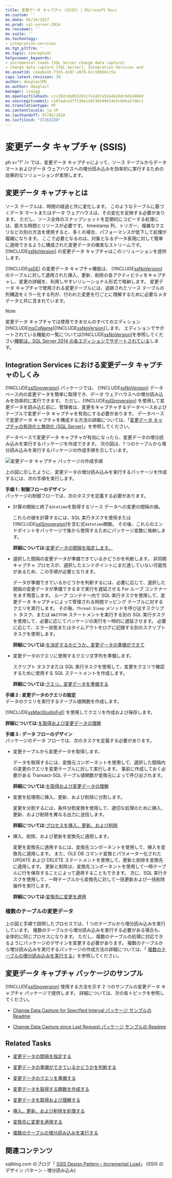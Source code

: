```yaml
---
title: 変更データ キャプチャ (SSIS) | Microsoft Docs
ms.custom: ''
ms.date: 05/24/2017
ms.prod: sql-server-2014
ms.reviewer: ''
ms.suite: ''
ms.technology:
- integration-services
ms.tgt_pltfrm: ''
ms.topic: conceptual
helpviewer_keywords:
- incremental loads [SQL Server change data capture]
- change data capture [SQL Server], Integration Services and
ms.assetid: c4aaba1b-73e5-4187-a97b-61c10069cc5a
caps.latest.revision: 39
author: douglaslMS
ms.author: douglasl
manager: craigg
ms.openlocfilehash: ccc292cda8b3263c7e1457a52e4426dc9d24460d
ms.sourcegitcommit: c18fadce27f330e1d4f36549414e5c84ba2f46c2
ms.translationtype: MT
ms.contentlocale: ja-JP
ms.lasthandoff: 07/02/2018
ms.locfileid: "37263238"
---
```

# <a name="change-data-capture-ssis"></a>変更データ キャプチャ (SSIS)
  ph x="1" /&gt; では、変更データ キャプチャによって、ソース テーブルからデータ マートおよびデータ ウェアハウスへの増分読み込みを効率的に実行するための効果的なソリューションが実現します。  
  
## <a name="what-is-change-data-capture"></a>変更データ キャプチャとは  
 ソース テーブルは、時間の経過と共に変化します。 このようなテーブルに基づくデータ マートまたはデータ ウェアハウスは、その変化を反映する必要があります。 ただし、ソース全体のスナップショットを定期的にコピーする処理には、膨大な時間とリソースが必要です。 timestamp 列、トリガー、複雑なクエリなどの別の方法を使用すると、多くの場合、パフォーマンスが低下して処理が複雑になります。 ここで必要となるのは、対象となるデータ表現に対して簡単に適用できるように構成された変更データの確実なストリームです。 [!INCLUDE[ssNoVersion](../../../includes/ssnoversion-md.md)] の変更データ キャプチャはこのソリューションを提供します。  
  
 [!INCLUDE[ssDE](../../includes/ssde-md.md)] の変更データ キャプチャ機能は、 [!INCLUDE[ssNoVersion](../../../includes/ssnoversion-md.md)] のテーブルに対して適用された挿入、更新、削除の各アクティビティをキャプチャし、変更の詳細を、利用しやすいリレーショナル形式で格納します。 変更データ キャプチャで使用される変更テーブルには、追跡されたソース テーブルの列構造をミラー化する列が、行われた変更を行ごとに理解するために必要なメタデータと共に含まれています。  
  
> [!NOTE]  
>  変更データ キャプチャでは使用できませんのすべてのエディション[!INCLUDE[msCoName](../../includes/msconame-md.md)][!INCLUDE[ssNoVersion](../../../includes/ssnoversion-md.md)]します。 エディションでサポートされている機能の一覧については[!INCLUDE[ssNoVersion](../../../includes/ssnoversion-md.md)]を参照してください[機能は、SQL Server 2014 の各エディションでサポートされている](../../getting-started/features-supported-by-the-editions-of-sql-server-2014.md)します。  
  
## <a name="how-change-data-capture-works-in-integration-services"></a>Integration Services における変更データ キャプチャのしくみ  
 [!INCLUDE[ssISnoversion](../../../includes/ssisnoversion-md.md)] パッケージでは、 [!INCLUDE[ssNoVersion](../../../includes/ssnoversion-md.md)] データベース内の変更データを簡単に取得でき、データ ウェアハウスへの増分読み込みを効率的に実行できます。 ただし、[!INCLUDE[ssISnoversion](../../../includes/ssisnoversion-md.md)] を使用して変更データを読み込む前に、管理者は、変更をキャプチャするデータベースおよびテーブルで変更データ キャプチャを有効にする必要があります。 データベースで変更データ キャプチャを構成する方法の詳細については、「[変更データ キャプチャの有効化と無効化 &#40;SQL Server&#41;](../../relational-databases/track-changes/enable-and-disable-change-data-capture-sql-server.md)」を参照してください。  
  
 データベースで変更データ キャプチャが有効になったら、変更データの増分読み込みを実行するパッケージを作成できます。 次の図は、1 つのテーブルから増分読み込みを実行するパッケージの作成手順を示しています。  
  
 ![変更データ キャプチャ パッケージの作成手順](../media/cdc-package-creation.gif "変更データ キャプチャ パッケージの作成手順")  
  
 上の図に示したように、変更データの増分読み込みを実行するパッケージを作成するには、次の手順を実行します。  
  
 **手順 1 : 制御フローのデザイン**  
 パッケージの制御フローでは、次のタスクを定義する必要があります。  
  
-   計算の開始と終了`datetime`を取得するソース データへの変更の間隔の値。  
  
     これらの値を計算するには、SQL 実行タスクを使用または[!INCLUDE[ssISnoversion](../../../includes/ssisnoversion-md.md)]を含む式`datetime`関数。 その後、これらのエンドポイントをパッケージで後から使用するためにパッケージ変数に格納します。  
  
     **詳細については:**[変更データの間隔を指定します。  ](specify-an-interval-of-change-data.md)  
  
-   選択した間隔の変更データが準備できているかどうかを判断します。 非同期キャプチャ プロセスが、選択したエンドポイントにまだ達していない可能性があるため、この手順が必要となります。  
  
     データが準備できているかどうかを判断するには、必要に応じて、選択した間隔の変更データが準備できるまで実行を遅延させる For ループ コンテナーをまず用意します。 ループ コンテナー内で SQL 実行タスクを使用して、変更データ キャプチャによって管理される時間マッピング テーブルに対するクエリを実行します。 その後、`Thread.Sleep` メソッドを呼び出すスクリプト タスク、または `WAITFOR` ステートメントを実行する別の SQL 実行タスクを使用して、必要に応じてパッケージの実行を一時的に遅延させます。 必要に応じて、エラー状態またはタイムアウトをログに記録する別のスクリプト タスクを使用します。  
  
     **詳細については:**[を決定するかどうか、変更データの準備ができて  ](determine-whether-the-change-data-is-ready.md)  
  
-   変更データのクエリに使用するクエリ文字列を準備します。  
  
     スクリプト タスクまたは SQL 実行タスクを使用して、変更をクエリで確認するために使用する SQL ステートメントを作成します。  
  
     **詳細については:**[クエリ、変更データを準備する  ](prepare-to-query-for-the-change-data.md)  
  
 **手順 2 : 変更データのクエリの設定**  
 データのクエリを実行するテーブル値関数を作成します。  
  
 [!INCLUDE[ssManStudioFull](../../includes/ssmanstudiofull-md.md)] を使用してクエリを作成および保存します。  
  
 **詳細については:**[を取得および変更データの理解  ](retrieve-and-understand-the-change-data.md)  
  
 **手順 3 : データ フローのデザイン**  
 パッケージのデータ フローでは、次のタスクを定義する必要があります。  
  
-   変更テーブルから変更データを取得します。  
  
     データを取得するには、変換元コンポーネントを使用して、選択した間隔内の変更のクエリを変更テーブルに対して実行します。 事前に作成しておく必要がある Transact-SQL テーブル値関数が変換元によって呼び出されます。  
  
     **詳細については:**[を取得および変更データの理解  ](retrieve-and-understand-the-change-data.md)  
  
-   変更を処理用に挿入、更新、および削除に分割します。  
  
     変更を分割するには、条件分割変換を使用して、適切な処理のために挿入、更新、および削除を異なる出力に送信します。  
  
     **詳細については:**[プロセスを挿入、更新、および削除  ](process-inserts-updates-and-deletes.md)  
  
-   挿入、削除、および更新を変換先に適用します。  
  
     変更を変換先に適用するには、変換先コンポーネントを使用して、挿入を変換先に適用します。 また、OLE DB コマンド変換とパラメーター化された UPDATE および DELETE ステートメントを使用して、更新と削除を変換先に適用します。 更新と削除は、変換先コンポーネントを使用して一時テーブルに行を保存することによって適用することもできます。 次に、SQL 実行タスクを使用して、一時テーブルから変換先に対して一括更新および一括削除操作を実行します。  
  
     **詳細については:**[変換先に変更を適用  ](apply-the-changes-to-the-destination.md)  
  
### <a name="change-data-from-multiple-tables"></a>複数のテーブルの変更データ  
 上の図と手順で説明したプロセスでは、1 つのテーブルから増分読み込みを実行しています。 複数のテーブルから増分読み込みを実行する必要がある場合も、全体的に同じプロセスになります。 ただし、複数のテーブルの処理に対応できるようにパッケージのデザインを変更する必要があります。 複数のテーブルから増分読み込みを実行するパッケージの作成方法の詳細については、「 [複数のテーブルの増分読み込みを実行する](perform-an-incremental-load-of-multiple-tables.md)」を参照してください。  
  
## <a name="samples-of-change-data-capture-packages"></a>変更データ キャプチャ パッケージのサンプル  
 [!INCLUDE[ssISnoversion](../../../includes/ssisnoversion-md.md)] 使用する方法を示す 2 つのサンプルの変更データ キャプチャ パッケージで提供します。 詳細については、次の各トピックを参照してください。  
  
-   [Change Data Capture for Specified Interval パッケージ サンプルの Readme](http://go.microsoft.com/fwlink/?LinkId=133507)  
  
-   [Change Data Capture since Last Request パッケージ サンプルの Readme](http://go.microsoft.com/fwlink/?LinkId=133508)  
  
## <a name="related-tasks"></a>Related Tasks  
  
-   [変更データの間隔を指定する](specify-an-interval-of-change-data.md)  
  
-   [変更データの準備ができているかどうかを判断する](determine-whether-the-change-data-is-ready.md)  
  
-   [変更データのクエリを準備する](prepare-to-query-for-the-change-data.md)  
  
-   [変更データを取得する関数を作成する](create-the-function-to-retrieve-the-change-data.md)  
  
-   [変更データを取得および理解する](retrieve-and-understand-the-change-data.md)  
  
-   [挿入、更新、および削除を処理する](process-inserts-updates-and-deletes.md)  
  
-   [変換先に変更を適用する](apply-the-changes-to-the-destination.md)  
  
-   [複数のテーブルの増分読み込みを実行する](perform-an-incremental-load-of-multiple-tables.md)  
  
## <a name="related-content"></a>関連コンテンツ  
 sqlblog.com のブログ「 [SSIS Design Pattern – Incremental Load](http://go.microsoft.com/fwlink/?LinkId=217679)」 (SSIS のデザイン パターン – 増分読み込み)  
  
  

